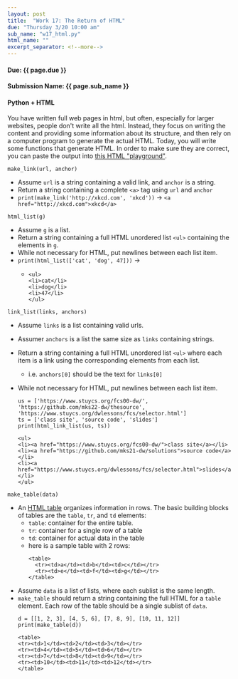 ```yaml
---
layout: post
title:  "Work 17: The Return of HTML"
due: "Thursday 3/20 10:00 am"
sub_name: "w17_html.py"
html_name: ""
excerpt_separator: <!--more-->
---
```


#### Due: {{ page.due }}
#### Submission Name: {{ page.sub_name }}

#### Python + HTML
You have written full web pages in html, but often, especially for larger websites, people don't write all the html. Instead, they focus on writing the content and providing some information about its structure, and then rely on a computer program to generate the actual HTML. Today, you will write some functions that generate HTML. In order to make sure they are correct, you can paste the output into [this HTML "playground"](https://developer.mozilla.org/en-US/play).

`make_link(url, anchor)`
- Assume `url` is a string containing a valid link, and `anchor` is a string.
- Return a string containing a complete `<a>` tag using `url` and `anchor`
- `print(make_link('http://xkcd.com', 'xkcd'))` -> `<a href="http://xkcd.com">xkcd</a>`

`html_list(g)`
- Assume `g` is a list.
- Return a string containing a full HTML unordered list `<ul>` containing the elements in `g`.
- While not necessary for HTML, put newlines between each list item.
- `print(html_list(['cat', 'dog', 47]))` ->
  - ```
    <ul>
    <li>cat</li>
    <li>dog</li>
    <li>47</li>
    </ul>
    ```

`link_list(links, anchors)`
- Assume `links` is a list containing valid urls.
- Assumer `anchors` is a list the same size as `links` containing strings.
- Return a string containing a full HTML unordered list `<ul>` where each item is a link using the corresponding elements from each list.
  - i.e. `anchors[0]` should be the text for `links[0]`
- While not necessary for HTML, put newlines between each list item.
    ```
    us = ['https://www.stuycs.org/fcs00-dw/', 'https://github.com/mks22-dw/thesource', 'https://www.stuycs.org/dwlessons/fcs/selector.html']
    ts = ['class site', 'source code', 'slides']
    print(html_link_list(us, ts))
    ```

    ```
    <ul>
    <li><a href="https://www.stuycs.org/fcs00-dw/">class site</a></li>
    <li><a href="https://github.com/mks21-dw/solutions">source code</a></li>
    <li><a href="https://www.stuycs.org/dwlessons/fcs/selector.html">slides</a></li>
    </ul>
    ```

`make_table(data)`
- An [HTML table](https://developer.mozilla.org/en-US/docs/Web/HTML/Element/table) organizes information in rows. The basic building blocks of tables are the `table`, `tr`, and `td` elements:
  - `table`: container for the entire table.
  - `tr`: container for a single row of a table
  - `td`: container for actual data in the table
  - here is a sample table with 2 rows:
    ```
    <table>
      <tr><td>a</td><td>b</td><td>c</td></tr>
      <tr><td>e</td><td>f</td><td>g</td></tr>
    </table>
    ```
- Assume `data` is a list of lists, where each sublist is the same length.
- `make_table` should return a string containing the full HTML for a `table` element. Each row of the table should be a single sublist of `data`.
    ```
    d = [[1, 2, 3], [4, 5, 6], [7, 8, 9], [10, 11, 12]]
    print(make_table(d))
    ```
    ```
    <table>
    <tr><td>1</td><td>2</td><td>3</td></tr>
    <tr><td>4</td><td>5</td><td>6</td></tr>
    <tr><td>7</td><td>8</td><td>9</td></tr>
    <tr><td>10</td><td>11</td><td>12</td></tr>
    </table>
    ```
